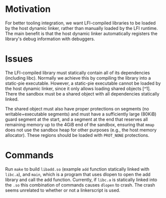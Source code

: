 # Motivation

For better tooling integration, we want LFI-compiled libraries to be loaded by the host dynamic linker, rather than manually loaded by the LFI runtime. The main benefit is that the host dynamic linker automatically registers the library's debug information with debuggers.

# Issues

The LFI-compiled library must statically contain all of its dependencies (including libc). Normally we achieve this by compiling the library into a static-pie executable. However, a static-pie executable cannot be loaded by the host dynamic linker, since it only allows loading shared objects [^1]. There the sandbox must be a shared object with all dependencies statically linked.

[1]: https://stackoverflow.com/questions/59074126/loading-executable-or-executing-a-library

The shared object must also have proper protections on segments (no writable+executable segments) and must have a sufficiently large (80KiB) guard segment at the start, and a segment at the end that reserves all remaining memory up to the 4GiB end of the sandbox, ensuring that `mmap` does not use the sandbox heap for other purposes (e.g., the host memory allocator). These regions should be loaded with `PROT_NONE` protections.

# Commands

Run `make` to build `libadd.so` (example `add` function statically linked with `libc.a`), and `main`, which is a program that uses dlopen to open the add library and call the add function. Currently, if `libc.a` is statically linked into the `.so` this combination of commands causes `dlopen` to crash. The crash seems unrelated to whether or not a linkerscript is used.
